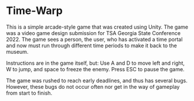 # Time-Warp

This is a simple arcade-style game that was created using Unity.
The game was a video game design submission for TSA Georgia State Conference 2022.
The game sees a person, the user, who has activated a time portal and now must run through different time periods 
to make it back to the museum. 

Instructions are in the game itself, but: Use A and D to move left and right, W to jump, 
and space to freeze the enemy. Press ESC to pause the game.

The game was rushed to reach early deadlines, and thus has several bugs. However, these bugs 
do not occur often nor get in the way of gameplay from start to finish.
